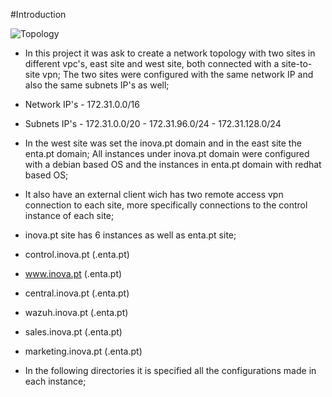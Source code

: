 #Introduction

![Topology](https://user-images.githubusercontent.com/98925009/173232812-8e9a237b-e11d-4ae7-a0cb-aca2d3a48895.png)




- In this project it was ask to create a network topology with two sites in different vpc's, east site and west site, both connected with a site-to-site vpn;
The two sites were configured with the same network IP and also the same subnets IP's as well;

- Network IP's - 172.31.0.0/16

- Subnets IP's - 172.31.0.0/20
               - 172.31.96.0/24
               - 172.31.128.0/24
               
- In the west site was set the inova.pt domain and in the east site the enta.pt domain;
All instances under inova.pt domain were configured with a debian based OS and the instances in enta.pt domain with redhat based OS;

- It also have an external client wich has two remote access vpn connection to each site, more specifically connections to the control instance of each site;

- inova.pt site has 6 instances as well as enta.pt site;

- control.inova.pt (.enta.pt)
- www.inova.pt (.enta.pt)
- central.inova.pt (.enta.pt)
- wazuh.inova.pt (.enta.pt)
- sales.inova.pt (.enta.pt)
- marketing.inova.pt (.enta.pt)

- In the following directories it is specified all the configurations made in each instance;

